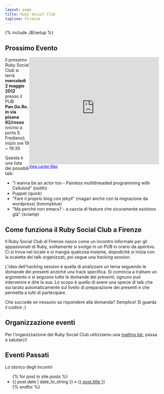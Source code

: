```yaml
---
layout: page
title: Ruby Social Club 
tagline: Firenze 
---
```

{% include JB/setup %}

## Prossimo Evento

<div style="float: right;">
<iframe width="425" height="350" frameborder="0" scrolling="no" marginheight="0" marginwidth="0" src="http://maps.google.com/maps?f=q&amp;source=s_q&amp;hl=en&amp;geocode=&amp;q=pangoro+firenze,+italy&amp;aq=&amp;sll=37.0625,-95.677068&amp;sspn=52.020054,65.742188&amp;ie=UTF8&amp;hq=pangoro&amp;hnear=Florence,+Tuscany,+Italy&amp;t=m&amp;cid=5905533116706675248&amp;ll=43.773263,11.236246&amp;spn=0.005423,0.00912&amp;z=16&amp;iwloc=A&amp;output=embed">
</iframe>
<br />
<small>
	<a href="http://maps.google.com/maps?f=q&amp;source=embed&amp;hl=en&amp;geocode=&amp;q=pangoro+firenze,+italy&amp;aq=&amp;sll=37.0625,-95.677068&amp;sspn=52.020054,65.742188&amp;ie=UTF8&amp;hq=pangoro&amp;hnear=Florence,+Tuscany,+Italy&amp;t=m&amp;cid=5905533116706675248&amp;ll=43.773263,11.236246&amp;spn=0.005423,0.00912&amp;z=16&amp;iwloc=A" style="color:#0000FF;text-align:left">View Larger Map</a>
</small>
</div>

Il prossimo Ruby Social Club si terrà **mercoledì 2 maggio 2012** presso il PUB **Pan.Go.Ro. in via pisana 82/rosso** (vicino a porta S. Frediano); inizio ore 19 ~ 19:30

Questa è una lista dei possibili talk:
* "I wanna be an actor too - Painless multithreaded programming with Celluloid" (nolith)
* Puppet (quick) 
* "Fare il proprio blog con jekyll" (magari anche con
la migrazione da wordpress) (tommyblue)
* "Ma perché non emacs? - a caccia di feature che sicuramente esistono
già" (sciamp)

<div style="clear: both;"/>

## Come funziona il Ruby Social Club a Firenze

Il Ruby Social Club di Firenze nasce come un incontro informale per gli 
appassionati di Ruby, solitamente si svolge in un PUB in orario da aperitvo.
Ci si trova nel locale e si mangia qualcosa insieme, dopodiché si inizia 
con la scaletta dei talk organizzati, poi segue una _hacking session_.

L'idea dell'hacking session è quella di analizzare un tema seguendo le
domande dei presenti anziché una track specifica.
Si comincia a trattare un argomento e si seguono tutte le domande dei presenti;
ognuno può intervenire e dire la sua. Lo scopo è quello di avere una specie di 
talk che sia tarato automaticamente sul livello di preparazione dei presenti
e che permetta a tutti di partecipare.

Che succede se nessuno sa rispondere alla domanda? 
Semplice! Si guarda il codice ;)

## Organizzazione eventi

Per l'organizzazione del Ruby Social Club utilizziamo una [mailing list](https://lists.lilik.it/wws/subscribe/ruby), passa a salutarci!
    
## Eventi Passati

Lo storico degli incontri

<ul class="posts">
  {% for post in site.posts %}
    <li><span>{{ post.date | date_to_string }}</span> &raquo; <a href="{{ BASE_PATH }}{{ post.url }}">{{ post.title }}</a></li>
  {% endfor %}
</ul>



